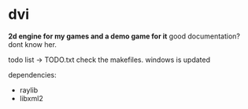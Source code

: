 # dvi
**2d engine for my games and a demo game for it**
good documentation? dont know her.

todo list -> TODO.txt
check the makefiles. windows is updated

dependencies:
- raylib
- libxml2